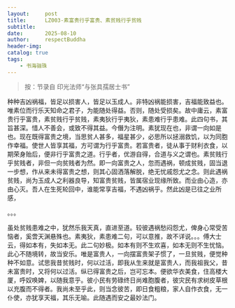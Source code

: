 ```yaml
---
layout:     post
title:      LZ003-素富贵行乎富贵、素贫贱行乎贫贱
subtitle:   
date:       2025-08-10
author:     respectBuddha
header-img: 
catalog: true
tags:
    - 书海骊珠
---
```


> 按：节录自 印光法师“与张具孺居士书”

种种吉凶祸福，皆足以损害人，皆足以玉成人。非特凶祸能损害，吉福能致益也。唯素位而行乐天知命之君子，为能随处得益。否则，随处受损矣。故中庸云，素富贵行乎富贵，素贫贱行乎贫贱，素夷狄行乎夷狄，素患难行乎患难。此四句书，其旨甚深。惜人不善会，或致不得其益。今僭为注明。素犹现在也，非谓一向如是也。现在既得富贵之境，当思贫人甚多，福星甚少，必思所以拯溺救饥，以为同胞作幸福。使世人皆享其福，方可谓为行乎富贵。若富贵者，徒从事于财利衣食，以期荣身贻后，便非行乎富贵之道。行乎者，优游自得，合道与义之谓也。素贫贱行乎贫贱者，非但一向贫贱者为然。即一向富贵之人，忽而遇祸，顿成贫贱，固当退一步想，作从来未得富贵之想，则其心固洒落解脱，绝无忧戚怨尤之念。则此遇祸贫贱，尚为玉成人之利器良导，知富贵贫贱，皆属宿业现缘所致。而业由心造，亦由心灭。吾人在生死轮回中，谁能常享吉福，不遇凶祸乎。然此凶是已往之业所感，

。。。

虽处贫贱患难之中，犹然乐我天真，直进至道。较彼遇祸愁闷怨尤，俾身心常受苦恼者，奚啻天渊悬殊也。素夷狄，素患难二句，可以意推，故不详说。。。傅大士云，得如本有，失如本无。此二句妙极。如本有则不生欢喜，如本无则不生忧恼。此心不随境转，故当安乐。唯是富贵人，一向摆富贵架子惯了，一旦贫贱，便觉种种不如意。试思我昔贫贱时，何以过活，即我从生来就是富贵人，而我祖我父，昔未富贵时，又将何以过活。纵已得富贵之后，岂可忘本。便欲华衣美食，住高楼大厦，呼奴唤婢，以随我意乎。彼小民有劳碌终日尚难胞腹者，彼灾民有求树皮草根以充腹而不得者。我尚未至乎此，则当念彼苦，即日食粗粮，家人自作衣食，无一仆使，亦犹享天福，其乐无喻。此随遇而安之最妙法门。
